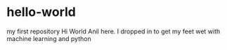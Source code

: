 # hello-world
my first repository
Hi World
Anil here.  I dropped in to get my feet wet with machine learning and python
